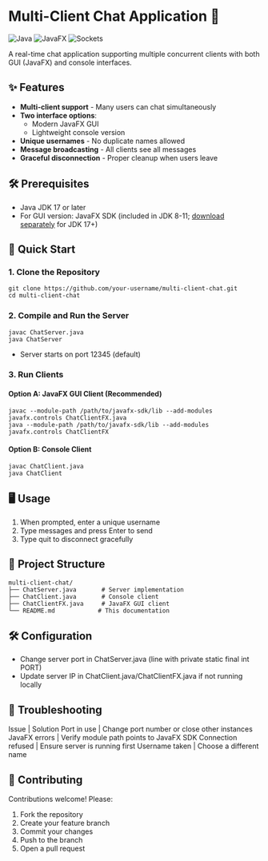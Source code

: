 # Multi-Client Chat Application 🚀

![Java](https://img.shields.io/badge/Java-17%2B-orange)
![JavaFX](https://img.shields.io/badge/JavaFX-GUI-blue)
![Sockets](https://img.shields.io/badge/Networking-Sockets-green)

A real-time chat application supporting multiple concurrent clients with both GUI (JavaFX) and console interfaces.

## ✨ Features
- **Multi-client support** - Many users can chat simultaneously
- **Two interface options**:
  - Modern JavaFX GUI
  - Lightweight console version
- **Unique usernames** - No duplicate names allowed
- **Message broadcasting** - All clients see all messages
- **Graceful disconnection** - Proper cleanup when users leave

## 🛠️ Prerequisites
- Java JDK 17 or later
- For GUI version: JavaFX SDK (included in JDK 8-11; [download separately](https://gluonhq.com/products/javafx/) for JDK 17+)

## 🚀 Quick Start

### 1. Clone the Repository
```
git clone https://github.com/your-username/multi-client-chat.git
cd multi-client-chat
```

### 2. Compile and Run the Server
```
javac ChatServer.java
java ChatServer
```
- Server starts on port 12345 (default)


### 3. Run Clients
#### Option A: JavaFX GUI Client (Recommended)
```
javac --module-path /path/to/javafx-sdk/lib --add-modules javafx.controls ChatClientFX.java
java --module-path /path/to/javafx-sdk/lib --add-modules javafx.controls ChatClientFX
```

#### Option B: Console Client
```
javac ChatClient.java
java ChatClient
```

## 🖥️ Usage
1. When prompted, enter a unique username
2. Type messages and press Enter to send
3. Type quit to disconnect gracefully


## 📂 Project Structure
```
multi-client-chat/
├── ChatServer.java       # Server implementation
├── ChatClient.java       # Console client
├── ChatClientFX.java     # JavaFX GUI client
└── README.md            # This documentation
```


## 🛠️ Configuration
- Change server port in ChatServer.java (line with private static final int PORT)
- Update server IP in ChatClient.java/ChatClientFX.java if not running locally

## 🐛 Troubleshooting
Issue              |  Solution
Port in use	       |  Change port number or close other instances
JavaFX errors	     |  Verify module path points to JavaFX SDK
Connection refused |	Ensure server is running first
Username taken	   |  Choose a different name


## 🤝 Contributing
Contributions welcome! Please:
1. Fork the repository
2. Create your feature branch
3. Commit your changes
4. Push to the branch
5. Open a pull request
